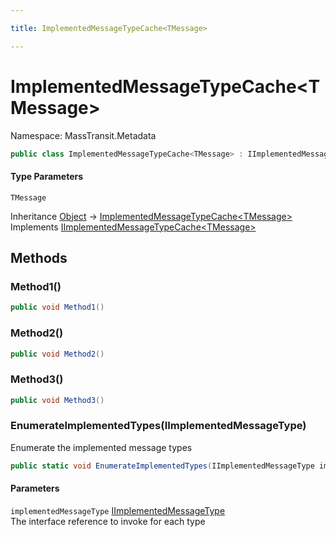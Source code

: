 ```yaml
---

title: ImplementedMessageTypeCache<TMessage>

---
```


# ImplementedMessageTypeCache\<TMessage\>

Namespace: MassTransit.Metadata

```csharp
public class ImplementedMessageTypeCache<TMessage> : IImplementedMessageTypeCache<TMessage>
```

#### Type Parameters

`TMessage`<br/>

Inheritance [Object](https://learn.microsoft.com/en-us/dotnet/api/system.object) → [ImplementedMessageTypeCache\<TMessage\>](../masstransit-metadata/implementedmessagetypecache-1)<br/>
Implements [IImplementedMessageTypeCache\<TMessage\>](../masstransit-metadata/iimplementedmessagetypecache-1)

## Methods

### **Method1()**

```csharp
public void Method1()
```

### **Method2()**

```csharp
public void Method2()
```

### **Method3()**

```csharp
public void Method3()
```

### **EnumerateImplementedTypes(IImplementedMessageType)**

Enumerate the implemented message types

```csharp
public static void EnumerateImplementedTypes(IImplementedMessageType implementedMessageType)
```

#### Parameters

`implementedMessageType` [IImplementedMessageType](../masstransit-metadata/iimplementedmessagetype)<br/>
The interface reference to invoke for each type
